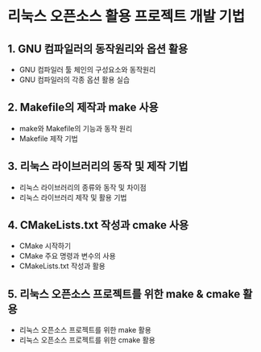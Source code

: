 # 리눅스 오픈소스 활용 프로젝트 개발 기법
## 1. GNU 컴파일러의 동작원리와 옵션 활용
* GNU 컴파일러 툴 체인의 구성요소와 동작원리
* GNU 컴파일러의 각종 옵션 활용 실습
## 2. Makefile의 제작과 make 사용
* make와 Makefile의 기능과 동작 원리
* Makefile 제작 기법
## 3. 리눅스 라이브러리의 동작 및 제작 기법
* 리눅스 라이브러리의 종류와 동작 및 차이점
* 리눅스 라이브러리 제작 및 활용 기법
## 4. CMakeLists.txt 작성과 cmake 사용
* CMake 시작하기
* CMake 주요 명령과 변수의 사용
* CMakeLists.txt 작성과 활용
## 5. 리눅스 오픈소스 프로젝트를 위한 make & cmake 활용
* 리눅스 오픈소스 프로젝트를 위한 make 활용
* 리눅스 오픈소스 프로젝트를 위한 cmake 활용
